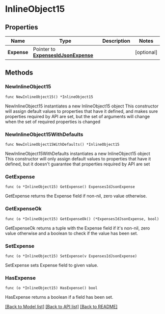 # InlineObject15

## Properties

Name | Type | Description | Notes
------------ | ------------- | ------------- | -------------
**Expense** | Pointer to [**ExpensesIdJsonExpense**](ExpensesIdJsonExpense.md) |  | [optional] 

## Methods

### NewInlineObject15

`func NewInlineObject15() *InlineObject15`

NewInlineObject15 instantiates a new InlineObject15 object
This constructor will assign default values to properties that have it defined,
and makes sure properties required by API are set, but the set of arguments
will change when the set of required properties is changed

### NewInlineObject15WithDefaults

`func NewInlineObject15WithDefaults() *InlineObject15`

NewInlineObject15WithDefaults instantiates a new InlineObject15 object
This constructor will only assign default values to properties that have it defined,
but it doesn't guarantee that properties required by API are set

### GetExpense

`func (o *InlineObject15) GetExpense() ExpensesIdJsonExpense`

GetExpense returns the Expense field if non-nil, zero value otherwise.

### GetExpenseOk

`func (o *InlineObject15) GetExpenseOk() (*ExpensesIdJsonExpense, bool)`

GetExpenseOk returns a tuple with the Expense field if it's non-nil, zero value otherwise
and a boolean to check if the value has been set.

### SetExpense

`func (o *InlineObject15) SetExpense(v ExpensesIdJsonExpense)`

SetExpense sets Expense field to given value.

### HasExpense

`func (o *InlineObject15) HasExpense() bool`

HasExpense returns a boolean if a field has been set.


[[Back to Model list]](../README.md#documentation-for-models) [[Back to API list]](../README.md#documentation-for-api-endpoints) [[Back to README]](../README.md)


